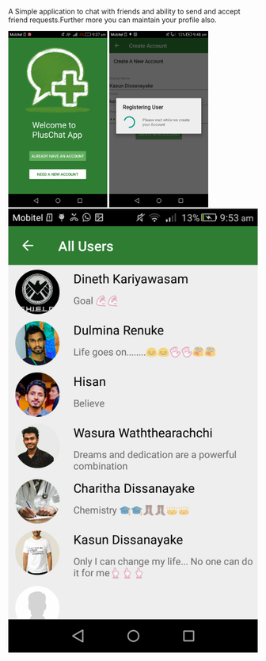 A Simple application to chat with friends and ability to send and accept friend requests.Further more you can maintain your profile also.
<br>
<p float="left">
  <img src="https://github.com/KasunDissanayake94/PlusChat-App/blob/master/Screenshot_2018-05-29-09-37-32%5B1%5D.png" width="200" />
  <img src="https://github.com/KasunDissanayake94/PlusChat-App/blob/master/Screenshot_2018-05-29-09-48-12.png" width="200" /> 
  <img src="https://github.com/KasunDissanayake94/PlusChat-App/blob/master/Screenshot_2018-05-29-09-53-13.png" width="1200" />
</p>

